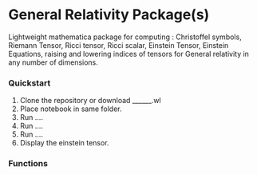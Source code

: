 # General Relativity Package(s)

Lightweight mathematica package for computing : Christoffel symbols, Riemann Tensor, Ricci tensor, Ricci scalar, Einstein Tensor, Einstein Equations, raising and lowering indices of tensors for General relativity in any number of dimensions.

### Quickstart 

1. Clone the repository or download ______.wl 
2. Place notebook in same folder. 
3. Run .... 
4. Run ....
5. Run ....
6. Display the einstein tensor.

### Functions



